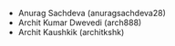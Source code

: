 - Anurag Sachdeva (anuragsachdeva28)
- Archit Kumar Dwevedi (arch888)
- Archit Kaushkik (architkshk)
